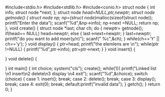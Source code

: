 #include<stdio.h>
#include<stdlib.h>
#include<conio.h>
struct node
{
    int info;
    struct node *next;
};
struct node *head=NULL,*ptr,*newptr;
struct node* getnode()
{
    struct node* np;
    np=(struct node*)malloc(sizeof(struct node));
    printf("Enter the data");
    scanf("%d",&np->info);
    np->next =NULL;
    return np;
};
void create()
{
    struct node *last;
    char ch;
    do 
    {
        newptr= getnode();
        if(head== NULL)
        head=newptr;
        else
        {
            last->next=newptr;
        }
        last=newptr;
        printf("do you want to add moer(y/n)");
        scanf(" %c",&ch);
    }
     while(ch=='Y' || ch=='y');
}
void display()
{
    ptr=head;
    printf("the elemlens are \n");
    while(ptr !=NULL)
    {
        printf("%d",ptr->info);
        ptr=ptr->next;
    }
}
void insert()
{

}
void delete()
{

}
int main()
{
    int choice;
    system("cls");
     create();
    while(1){
         printf("Linked list \n1 insert\n2 delete\n3 display \n4 exit");
    scanf("%d",&choice);
    switch (choice)
    {
    case 1:  insert();
        break;
        case 2: delete();
        break;
        case 3: display();
        break;
        case 4: exit(0);
        break;
    default:printf("invalid data");
    }
    getch();
    }
    return 0;
}
